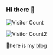 ### Hi there 👋

<img src="https://pleasant-plastic-curiosity.glitch.me/counter" alt="Visitor Count">

![Visitor Count2](https://pleasant-plastic-curiosity.glitch.me/counter)

📱here is my [blog](https://ztracer.github.io/)

